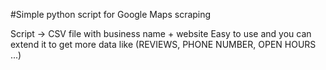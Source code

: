 #Simple python script for Google Maps scraping

Script -> CSV file with business name + website
Easy to use and you can extend it to get more data like
(REVIEWS, PHONE NUMBER, OPEN HOURS ...)
